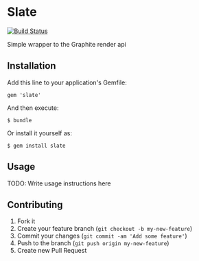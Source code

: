 # Slate
[![Build Status](https://secure.travis-ci.org/trobrock/slate.png)](http://travis-ci.org/trobrock/slate)

Simple wrapper to the Graphite render api

## Installation

Add this line to your application's Gemfile:

    gem 'slate'

And then execute:

    $ bundle

Or install it yourself as:

    $ gem install slate

## Usage

TODO: Write usage instructions here

## Contributing

1. Fork it
2. Create your feature branch (`git checkout -b my-new-feature`)
3. Commit your changes (`git commit -am 'Add some feature'`)
4. Push to the branch (`git push origin my-new-feature`)
5. Create new Pull Request
